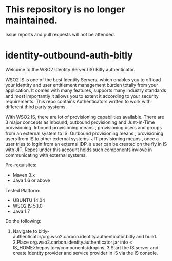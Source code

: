 # This repository is no longer maintained.

Issue reports and pull requests will not be attended.

# identity-outbound-auth-bitly
 

Welcome to the WSO2 Identity Server (IS) Bitly authenticator.

WSO2 IS is one of the best Identity Servers, which enables you to offload your identity and user entitlement management burden totally from your application. It comes with many features, supports many industry standards and most importantly it allows you to extent it according to your security requirements. This repo contains Authenticators written to work with different third party systems.

With WSO2 IS, there are lot of provisioning capabilities available. There are 3 major concepts as Inbound, outbound provisioning and Just-In-Time provisioning. Inbound provisioning means , provisioning users and groups from an external system to IS. Outbound provisioning means , provisioning users from IS to other external systems. JIT provisioning means , once a user tries to login from an external IDP, a user can be created on the fly in IS with JIT. Repos under this account holds such components invlove in communicating with external systems.

Pre-requisites:
- Maven 3.x
- Java 1.6 or above

Tested Platform:
- UBUNTU 14.04
- WSO2 IS 5.1.0
- Java 1.7

Do the following:
1. Navigate to bitly-authenticator/org.wso2.carbon.identity.authenticator.bitly and build.
2.Place org.wso2.carbon.identity.authenticator jar into < IS_HOME>/repository/components/dropins.
3.Start the IS server and create Identity provider and service provider in IS via the IS console.
